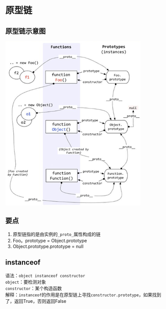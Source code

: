 # 原型链 #
## 原型链示意图 ##
![原型链示意图](../image/prototype_poject.png)
## 要点 ##
1. 原型链指的是由实例的`_proto_`属性构成的链
2. Foo。prototype = Object.prototype
3. Object.prototype.prototype = null
## instanceof ##
语法：`object instanceof constructor`   
`object`：要检测对象  
`constructor`：某个构造函数  
解释：`instanceof`的作用是在原型链上寻找`constructor.prototype`，如果找到了，返回True，否则返回False

